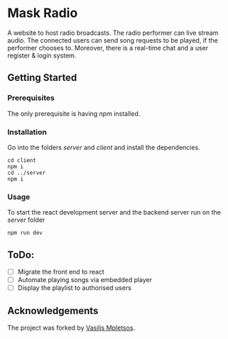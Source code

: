 # Mask Radio

A website to host radio broadcasts. The radio performer can live stream audio. The connected users can send song requests to be played, if the performer chooses to. Moreover, there is a real-time chat and a user register & login system.

## Getting Started

### Prerequisites
The only prerequisite is having *npm* installed.

### Installation
Go into the folders *server* and *client* and install the dependencies.
```
cd client
npm i 
cd ../server
npm i
```

### Usage
To start the react development server and the backend server run on the *server* folder
```
npm run dev
```

## ToDo:
- [ ] Migrate the front end to react
- [ ] Automate playing songs via embedded player
- [ ] Display the playlist to authorised users

## Acknowledgements
The project was forked by [Vasilis Mpletsos](https://github.com/VasilisMpletsos).
